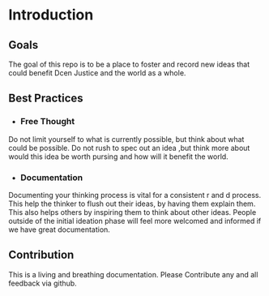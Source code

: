 # Introduction

## Goals
The goal of this repo is to be a place to foster and record new ideas that could benefit Dcen Justice and the world as a whole.
## Best Practices
* ### Free Thought
Do not limit yourself to what is currently possible, but think about what could be possible. Do not rush to spec out an idea ,but think more about would this idea be worth pursing and how will it benefit the world.

* ### Documentation
Documenting your thinking process is vital for a consistent r and d process. This help the thinker to flush out their ideas, by having them explain them. This also helps others by inspiring them to think about other ideas. People outside of the initial ideation phase will feel more welcomed and informed if we have great documentation. 
## Contribution
This is a living and breathing documentation. Please Contribute any and all feedback via github.
